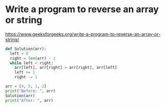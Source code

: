 # Write a program to reverse an array or string

https://www.geeksforgeeks.org/write-a-program-to-reverse-an-array-or-string/

```python
def Solution(arr):
  left = 0
  right = len(arr) - 1
  while left < right:
    arr[left], arr[right] = arr[right], arr[left]
    left += 1
    right -= 1

arr = [4, 5, 1, 2]
print("Before: ", arr)
Solution(arr)
print("After: ", arr)
```
